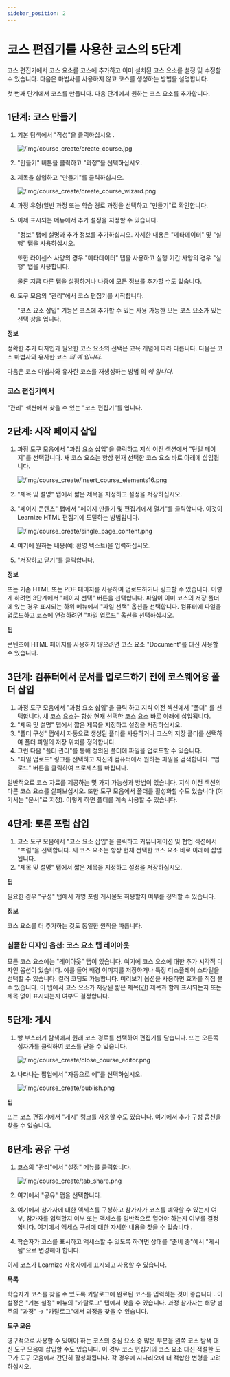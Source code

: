 ```yaml
---
sidebar_position: 2
---
```


# 코스 편집기를 사용한 코스의 5단계

코스 편집기에서 코스 요소를 코스에 추가하고 이미 설치된 코스 요소를 설정 및 수정할 수 있습니다. 다음은 마법사를 사용하지 않고 코스를 생성하는 방법을 설명합니다.

첫 번째 단계에서 코스를 만듭니다. 다음 단계에서 원하는 코스 요소를 추가합니다.

## 1단계: 코스 만들기

1. 기본 탐색에서 "작성"을 클릭하십시오 .
    
    ![/img/course_create/create_course.jpg](/img/course_create/create_course.jpg)
    
2. "만들기" 버튼을 클릭하고 "과정"을 선택하십시오.
3. 제목을 삽입하고 "만들기"를 클릭하십시오.
    
    ![/img/course_create/create_course_wizard.png](/img/course_create/create_course_wizard.png)
    
4. 과정 유형(일반 과정 또는 학습 경로 과정을 선택하고 "만들기"로 확인합니다.
5. 이제 표시되는 메뉴에서 추가 설정을 지정할 수 있습니다.
    
    "정보" 탭에 설명과 추가 정보를 추가하십시오. 자세한 내용은 "메타데이터" 및 "실행" 탭을 사용하십시오.
    
    또한 라이센스 사양의 경우 "메타데이터" 탭을 사용하고 실행 기간 사양의 경우 "실행" 탭을 사용합니다.
    
    물론 지금 다른 탭을 설정하거나 나중에 모든 정보를 추가할 수도 있습니다.
    
    
6. 도구 모음의 "관리"에서 코스 편집기를 시작합니다.
    
    "코스 요소 삽입" 기능은 코스에 추가할 수 있는 사용 가능한 모든 코스 요소가 있는 선택 창을 엽니다.
    

**정보**

정확한 추가 디자인과 필요한 코스 요소의 선택은 교육 개념에 따라 다릅니다. 다음은 코스 마법사와 유사한 코스 *의 예 입니다.*

다음은 코스 마법사와 유사한 코스를 재생성하는 방법 의 *예 입니다.*

### 코스 편집기에서

"관리" 섹션에서 찾을 수 있는 "코스 편집기"를 엽니다.

## 2단계: 시작 페이지 삽입

1. 과정 도구 모음에서 "과정 요소 삽입"을 클릭하고 지식 이전 섹션에서 "단일 페이지"를 선택합니다. 새 코스 요소는 항상 현재 선택한 코스 요소 바로 아래에 삽입됩니다.
    
    ![/img/course_create/insert_course_elements16.png](/img/course_create/insert_course_elements16.png)
    
2. "제목 및 설명" 탭에서 짧은 제목을 지정하고 설정을 저장하십시오.
3. "페이지 콘텐츠" 탭에서 "페이지 만들기 및 편집기에서 열기"를 클릭합니다. 이것이 Learnize HTML 편집기에 도달하는 방법입니다.
    
    ![/img/course_create/single_page_content.png](/img/course_create/single_page_content.png)
    
4. 여기에 원하는 내용(예: 환영 텍스트)을 입력하십시오.
5. "저장하고 닫기"를 클릭합니다.

**정보**

또는 기존 HTML 또는 PDF 페이지를 사용하여 업로드하거나 링크할 수 있습니다. 이렇게 하려면 3단계에서 "페이지 선택" 버튼을 선택합니다. 파일이 이미 코스의 저장 폴더에 있는 경우 표시되는 하위 메뉴에서 "파일 선택" 옵션을 선택합니다. 컴퓨터에 파일을 업로드하고 코스에 연결하려면 "파일 업로드" 옵션을 선택하십시오.

**팁**

콘텐츠에 HTML 페이지를 사용하지 않으려면 코스 요소 "Document"를 대신 사용할 수 있습니다.

## 3단계: 컴퓨터에서 문서를 업로드하기 전에 코스웨어용 폴더 삽입

1. 과정 도구 모음에서 "과정 요소 삽입"을 클릭 하고 지식 이전 섹션에서 "폴더" 를 선택합니다. 새 코스 요소는 항상 현재 선택한 코스 요소 바로 아래에 삽입됩니다.
2. "제목 및 설명" 탭에서 짧은 제목을 지정하고 설정을 저장하십시오.
3. "폴더 구성" 탭에서 자동으로 생성된 폴더를 사용하거나 코스의 저장 폴더를 선택하여 폴더 파일의 저장 위치를 정의합니다.
4. 그런 다음 "폴더 관리"를 통해 정의된 폴더에 파일을 업로드할 수 있습니다.
5. "파일 업로드" 링크를 선택하고 자신의 컴퓨터에서 원하는 파일을 검색합니다. "업로드" 버튼을 클릭하여 프로세스를 마칩니다.

일반적으로 코스 자료를 제공하는 몇 가지 가능성과 방법이 있습니다. 지식 이전 섹션의 다른 코스 요소를 살펴보십시오. 또한 도구 모음에서 폴더를 활성화할 수도 있습니다 (여기서는 "문서"로 지정). 이렇게 하면 폴더를 계속 사용할 수 있습니다.

## 4단계: 토론 포럼 삽입

1. 코스 도구 모음에서 "코스 요소 삽입"을 클릭하고 커뮤니케이션 및 협업 섹션에서 "포럼"을 선택합니다. 새 코스 요소는 항상 현재 선택한 코스 요소 바로 아래에 삽입됩니다.
2. "제목 및 설명" 탭에서 짧은 제목을 지정하고 설정을 저장하십시오.

**팁**

필요한 경우 "구성" 탭에서 가명 포럼 게시물도 허용할지 여부를 정의할 수 있습니다.

**정보**

코스 요소를 더 추가하는 것도 동일한 원칙을 따릅니다.

### 심플한 디자인 옵션: 코스 요소 탭 레이아웃

모든 코스 요소에는 "레이아웃" 탭이 있습니다. 여기에 코스 요소에 대한 추가 시각적 디자인 옵션이 있습니다. 예를 들어 배경 이미지를 저장하거나 특정 디스플레이 스타일을 선택할 수 있습니다. 컬러 코딩도 가능합니다. 미리보기 옵션을 사용하면 효과를 직접 볼 수 있습니다. 이 탭에서 코스 요소가 저장된 짧은 제목(긴) 제목과 함께 표시되는지 또는 제목 없이 표시되는지 여부도 결정합니다.


## 5단계: 게시

1. 빵 부스러기 탐색에서 원래 코스 경로를 선택하여 편집기를 닫습니다. 또는 오른쪽 십자가를 클릭하여 코스를 닫을 수 있습니다.
    
    ![/img/course_create/close_course_editor.png](/img/course_create/close_course_editor.png)
    
2. 나타나는 팝업에서 "자동으로 예"를 선택하십시오.
    
    ![/img/course_create/publish.png](/img/course_create/publish.png)
    

**팁**

또는 코스 편집기에서 "게시" 링크를 사용할 수도 있습니다. 여기에서 추가 구성 옵션을 찾을 수 있습니다.

## 6단계: 공유 구성

1. 코스의 "관리"에서 "설정" 메뉴를 클릭합니다.
    
    ![/img/course_create/tab_share.png](/img/course_create/tab_share.png)
    
2. 여기에서 "공유" 탭을 선택합니다.
3. 여기에서 참가자에 대한 액세스를 구성하고 참가자가 코스를 예약할 수 있는지 여부, 참가자를 입력할지 여부 또는 액세스를 일반적으로 열어야 하는지 여부를 결정합니다. 여기에서 액세스 구성에 대한 자세한 내용을 찾을 수 있습니다 .
4. 학습자가 코스를 표시하고 액세스할 수 있도록 하려면 상태를 "준비 중"에서 "게시됨"으로 변경해야 합니다.

이제 코스가 Learnize 사용자에게 표시되고 사용할 수 있습니다.

**목록**

학습자가 코스를 찾을 수 있도록 카탈로그에 완료된 코스를 입력하는 것이 좋습니다 . 이 설정은 "기본 설정" 메뉴의 "카탈로그" 탭에서 찾을 수 있습니다. 과정 참가자는 해당 범주의 "과정" → "카탈로그"에서 과정을 찾을 수 있습니다.

**도구 모음**

영구적으로 사용할 수 있어야 하는 코스의 중심 요소 중 많은 부분을 왼쪽 코스 탐색 대신 도구 모음에 삽입할 수도 있습니다. 이 경우 코스 편집기의 코스 요소 대신 적절한 도구가 도구 모음에서 간단히 활성화됩니다. 각 경우에 시나리오에 더 적합한 변형을 고려하십시오.